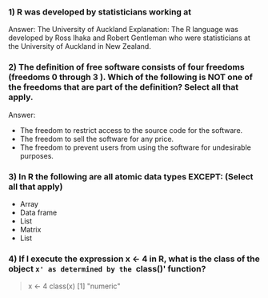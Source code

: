 ### 1) R was developed by statisticians working at
Answer: The University of Auckland
Explanation: The R language was developed by Ross Ihaka and Robert Gentleman who were statisticians at the University of Auckland in New Zealand.

### 2) The definition of free software consists of four freedoms (freedoms 0 through 3 ). Which of the following is NOT one of the freedoms that are part of the definition? Select all that apply.
Answer: 
- The freedom to restrict access to the source code for the software.
- The freedom to sell the software for any price.
- The freedom to prevent users from using the software for undesirable purposes.

### 3) In R the following are all atomic data types EXCEPT: (Select all that apply)
- Array
- Data frame
- List
- Matrix
- List

### 4) If I execute the expression x <- 4 in R, what is the class of the object `x' as determined by the `class()' function?
> x <- 4
> class(x)
> [1] "numeric"
